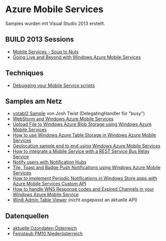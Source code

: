 Azure Mobile Services
==================

Samples wurden mit Visual Studio 2013 erstellt.

## BUILD 2013 Sessions

* [Mobile Services - Soup to Nuts](http://channel9.msdn.com/Events/Build/2013/2-542)
* [Going Live and Beyond with Windows Azure Mobile Services](http://channel9.msdn.com/Events/Build/2013/3-511)

## Techniques

* [Debugging your Mobile Service scripts](http://www.thejoyofcode.com/Debugging_your_Mobile_Service_scripts.aspx)

## Samples am Netz

* [votabl2 Sample](https://github.com/joshtwist/votabl2/) von Josh Twist (DelegatingHandler für "busy")
* [WebStorm and Windows Azure Mobile Services](http://blog.jetbrains.com/webstorm/2013/10/webstorm-and-windows-azure-mobile-services/)
* [Upload File to Windows Azure Blob Storage using Windows Azure Mobile Services](http://code.msdn.microsoft.com/Upload-File-to-Windows-c9169190)
* [How to use Windows Azure Table Storage in Windows Azure Mobile Services](http://code.msdn.microsoft.com/Use-Table-Storage-in-0b6bcbc7)
* [Geolocation sample end to end using Windows Azure Mobile Services](http://code.msdn.microsoft.com/Geolocation-sample-end-to-5d9ee245)
* [How to integrate a Mobile Service with a REST Service Bus Relay Service](http://code.msdn.microsoft.com/wpapps/How-to-integrate-a-Mobile-1ee6a5ea)
* [Notify users with Notification Hubs](http://www.windowsazure.com/en-us/manage/services/notification-hubs/notify-users/)
* [Tile, Toast and Badge Push Notifications using Windows Azure Mobile Services](http://code.msdn.microsoft.com/Tile-Toast-and-Badge-Push-90ee6ff1)
* [How to implement Periodic Notifications in Windows Store apps with Azure Mobile Services Custom API](http://www.nickharris.net/2013/08/how-to-implement-periodic-notification-in-windows-store-apps-with-azure-mobile-services-custom-api/)
* [How to handle WNS Response codes and Expired Channels in your Windows Azure Mobile Service](http://www.nickharris.net/2013/08/how-to-handle-wns-response-codes-and-expired-channels-in-your-windows-azure-mobile-service/)
* [Win8 Admin Table Viewer](https://github.com/amitapl/MobileServiceAdminTableViewer) (nicht angepasst an aktuelle API)

## Datenquellen

* [aktuelle Ozondaten Österreich ](http://data.gv.at/datensatz/?id=8b3b3cdf-2be6-4f0b-8c86-f6be67e5b002)
* [Feinstaub PM10 Niederösterreich](http://data.gv.at/datensatz/?id=8b057f32-1312-40ae-ae51-9aa0a0d372ca)